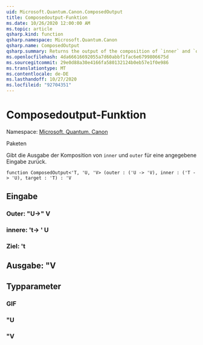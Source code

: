 ```yaml
---
uid: Microsoft.Quantum.Canon.ComposedOutput
title: Composedoutput-Funktion
ms.date: 10/26/2020 12:00:00 AM
ms.topic: article
qsharp.kind: function
qsharp.namespace: Microsoft.Quantum.Canon
qsharp.name: ComposedOutput
qsharp.summary: Returns the output of the composition of `inner` and `outer` for a given input.
ms.openlocfilehash: 4da66616692055a7d60abbf1fac6e6799806675d
ms.sourcegitcommit: 29e0d88a30e4166fa580132124b0eb57e1f0e986
ms.translationtype: MT
ms.contentlocale: de-DE
ms.lasthandoff: 10/27/2020
ms.locfileid: "92704351"
---
```

# <a name="composedoutput-function"></a>Composedoutput-Funktion

Namespace: [Microsoft. Quantum. Canon](xref:Microsoft.Quantum.Canon)

Paketen [](https://nuget.org/packages/)


Gibt die Ausgabe der Komposition von `inner` und `outer` für eine angegebene Eingabe zurück.

```qsharp
function ComposedOutput<'T, 'U, 'V> (outer : ('U -> 'V), inner : ('T -> 'U), target : 'T) : 'V
```


## <a name="input"></a>Eingabe

### <a name="outer--u---v"></a>Outer: "U->" V




### <a name="inner--t---u"></a>innere: 't-> ' U




### <a name="target--t"></a>Ziel: 't





## <a name="output--v"></a>Ausgabe: "V



## <a name="type-parameters"></a>Typparameter

### <a name="t"></a>GIF


### <a name="u"></a>"U


### <a name="v"></a>"V

